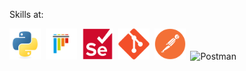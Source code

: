 Skills at:
<p>
<img src="https://github.com/devicons/devicon/blob/master/icons/python/python-original.svg" title="Python" alt="Python" width="50" height="50"/>&nbsp;
<img src="https://github.com/devicons/devicon/blob/master/icons/pytest/pytest-original.svg" title="Pytest" alt="Pytest" width="50" height="50"/>&nbsp;
<img src="https://github.com/devicons/devicon/blob/master/icons/selenium/selenium-original.svg" title="Selenium" alt="Selenium" width="50" height="50"/>&nbsp;
<img src="https://github.com/devicons/devicon/blob/master/icons/git/git-original.svg" title="Git" alt="Git" width="50" height="50"/>&nbsp;
<img src="https://github.com/devicons/devicon/blob/master/icons/postman/postman-original.svg" title="Postman" alt="Postman" width="50" height="50"/>&nbsp;
<img src="https://camo.githubusercontent.com/12149f1a0b75f92e233376ae51139edbdbc0489f217094f59e7103d1be435aec/68747470733a2f2f7376672d62616e6e6572732e76657263656c2e6170702f6170693f747970653d6c756d696e616e63652674657874313d526f4b613738312677696474683d3830306865696768743d343030" title="Postman" alt="Postman" width="50" height="50"/>&nbsp;
</p>